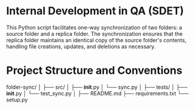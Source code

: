 # Internal Development in QA (SDET) 
This Python script facilitates one-way synchronization of two folders: a source folder and a replica folder. The synchronization ensures that the replica folder maintains an identical copy of the source folder's contents, handling file creations, updates, and deletions as necessary.

# Project Structure and Conventions

folder-sync/
│
├── src/
│   ├── __init__.py
│   └── sync.py
│
├── tests/
│   ├── __init__.py
│   └── test_sync.py
│
├── README.md
├── requirements.txt
└── setup.py
